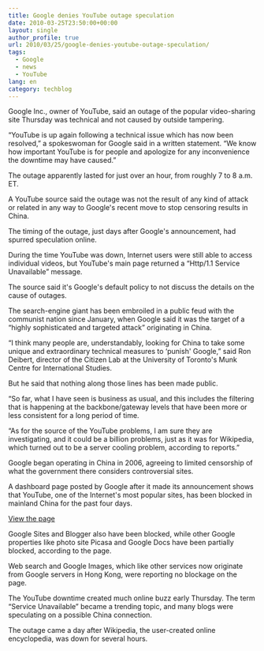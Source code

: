 ```yaml
---
title: Google denies YouTube outage speculation
date: 2010-03-25T23:50:00+00:00
layout: single
author_profile: true
url: 2010/03/25/google-denies-youtube-outage-speculation/
tags:
  - Google
  - news
  - YouTube
lang: en
category: techblog
---
```

Google Inc., owner of YouTube, said an outage of the popular video-sharing site Thursday was technical and not caused by outside tampering.

“YouTube is up again following a technical issue which has now been resolved,” a spokeswoman for Google said in a written statement. “We know how important YouTube is for people and apologize for any inconvenience the downtime may have caused.”

The outage apparently lasted for just over an hour, from roughly 7 to 8 a.m. ET.

A YouTube source said the outage was not the result of any kind of attack or related in any way to Google's recent move to stop censoring results in China.

The timing of the outage, just days after Google's announcement, had spurred speculation online.

During the time YouTube was down, Internet users were still able to access individual videos, but YouTube's main page returned a “Http/1.1 Service Unavailable” message.

The source said it's Google's default policy to not discuss the details on the cause of outages.

The search-engine giant has been embroiled in a public feud with the communist nation since January, when Google said it was the target of a “highly sophisticated and targeted attack” originating in China.

“I think many people are, understandably, looking for China to take some unique and extraordinary technical measures to &#8216;punish' Google,” said Ron Deibert, director of the Citizen Lab at the University of Toronto's Munk Centre for International Studies.

But he said that nothing along those lines has been made public.

“So far, what I have seen is business as usual, and this includes the filtering that is happening at the backbone/gateway levels that have been more or less consistent for a long period of time.

“As for the source of the YouTube problems, I am sure they are investigating, and it could be a billion problems, just as it was for Wikipedia, which turned out to be a server cooling problem, according to reports.”

Google began operating in China in 2006, agreeing to limited censorship of what the government there considers controversial sites.

A dashboard page posted by Google after it made its announcement shows that YouTube, one of the Internet's most popular sites, has been blocked in mainland China for the past four days.

<a href="http://www.google.com/prc/report.html#hl=en" target="new">View the page</a>

Google Sites and Blogger also have been blocked, while other Google properties like photo site Picasa and Google Docs have been partially blocked, according to the page.

Web search and Google Images, which like other services now originate from Google servers in Hong Kong, were reporting no blockage on the page.

The YouTube downtime created much online buzz early Thursday. The term “Service Unavailable” became a trending topic, and many blogs were speculating on a possible China connection.

The outage came a day after Wikipedia, the user-created online encyclopedia, was down for several hours.